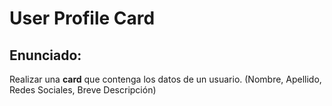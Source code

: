 # User Profile Card

## Enunciado:
Realizar una **card** que contenga los datos de un usuario. (Nombre, Apellido, Redes Sociales, Breve Descripción)